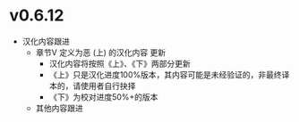 # v0.6.12
- 汉化内容跟进
  - 章节V 定义为恶 (上) 的汉化内容 更新
    - 汉化内容将按照《上》、《下》两部分更新
    - 《上》只是汉化进度100%版本，其内容可能是未经验证的，非最终译本的，请使用者自行抉择
    - 《下》为校对进度50%+的版本
  - 其他内容跟进